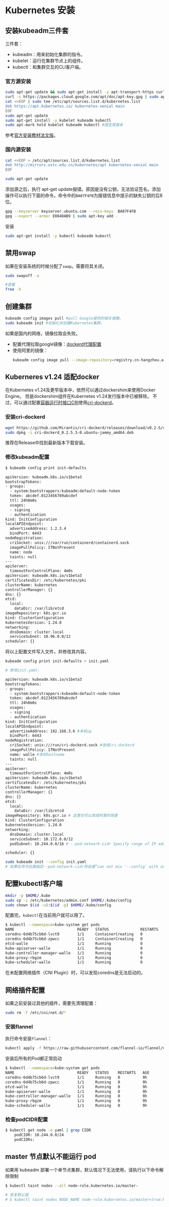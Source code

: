 # Kubernetes 安装


## 安装kubeadm三件套
三件套：

- kubeadm：用来初始化集群的指令。
- kubelet：运行在集群节点上的组件。
- kubectl：和集群交互的CLI客户端。

### 官方源安装

```sh
sudo apt-get update && sudo apt-get install -y apt-transport-https curl
curl -s https://packages.cloud.google.com/apt/doc/apt-key.gpg | sudo apt-key add -
cat <<EOF | sudo tee /etc/apt/sources.list.d/kubernetes.list
deb https://apt.kubernetes.io/ kubernetes-xenial main
EOF
sudo apt-get update
sudo apt-get install -y kubelet kubeadm kubectl
sudo apt-mark hold kubelet kubeadm kubectl #固定其版本
```
参考[官方安装教材法文版]。

### 国内源安装

```sh
cat <<EOF > /etc/apt/sources.list.d/kubernetes.list
deb http://mirrors.ustc.edu.cn/kubernetes/apt kubernetes-xenial main
EOF

sudo apt-get update
```

添加源之后，执行 apt-get update报错。原因是没有公钥，无法验证签名。添加操作可以执行下面的命令，命令中的`BA07F4FB`为报错信息中提示的缺失公钥的后8位。

```sh
gpg --keyserver keyserver.ubuntu.com --recv-keys  BA07F4FB
gpg --export --armor E084DAB9 | sudo apt-key add -
```

安装

```sh
sudo apt-get install -y kubectl kubeadm kubectl
```

## 禁用swap

如果在安装系统的时候分配了`swap`。需要将其关闭。
```sh
sudo swapoff -a

#查看
free -h
```

## 创建集群

```sh
kubeadm config images pull #pull Google提供的相关镜像。
sudo kubeadm init #初始化并创建Kubernetes集群。
```

如果是国内的网络，镜像拉取会失败。

- 配置代理拉取google镜像：[dockerd代理配置](../docker_proxy/#dockerd代理配置)
- 使用阿里的镜像：
    ```sh
    kubeadm config image pull --image-repository=registry.cn-hangzhou.aliyuncs.com/google_containers
    ```

## Kuberneres v1.24 适配docker

在Kubernetes v1.24及更早版本中，依然可以通过dockershim来使用Docker Engine。
但是dockershim组件在Kubernetes v1.24发行版本中已被移除。
不过，可以通过配置[容器运行时接口CRI]使用[cri-dockerd]。


### 安装cri-dockerd

```sh
wget https://github.com/Mirantis/cri-dockerd/releases/download/v0.2.5/cri-dockerd_0.2.5.3-0.ubuntu-jammy_amd64.deb
sudo dpkg -i cri-dockerd_0.2.5.3-0.ubuntu-jammy_amd64.deb
```
推荐在Release中找到最新版本下载安装。

### 修改kubeadm配置

```sh
$ kubeadm config print init-defaults 

apiVersion: kubeadm.k8s.io/v1beta3
bootstrapTokens:
- groups:
  - system:bootstrappers:kubeadm:default-node-token
  token: abcdef.0123456789abcdef
  ttl: 24h0m0s
  usages:
  - signing
  - authentication
kind: InitConfiguration
localAPIEndpoint:
  advertiseAddress: 1.2.3.4
  bindPort: 6443
nodeRegistration:
  criSocket: unix:///var/run/containerd/containerd.sock
  imagePullPolicy: IfNotPresent
  name: node
  taints: null
---
apiServer:
  timeoutForControlPlane: 4m0s
apiVersion: kubeadm.k8s.io/v1beta3
certificatesDir: /etc/kubernetes/pki
clusterName: kubernetes
controllerManager: {}
dns: {}
etcd:
  local:
    dataDir: /var/lib/etcd
imageRepository: k8s.gcr.io
kind: ClusterConfiguration
kubernetesVersion: 1.24.0
networking:
  dnsDomain: cluster.local
  serviceSubnet: 10.96.0.0/12
scheduler: {}
```

将以上配置文件写入文件，并修改其内容。

```sh
kubeadm config print init-defaults > init.yaml

# 修改init.yaml:

apiVersion: kubeadm.k8s.io/v1beta3
bootstrapTokens:
- groups:
  - system:bootstrappers:kubeadm:default-node-token
  token: abcdef.0123456789abcdef
  ttl: 24h0m0s
  usages:
  - signing
  - authentication
kind: InitConfiguration
localAPIEndpoint:
  advertiseAddress: 192.168.3.6 #本机ip
  bindPort: 6443
nodeRegistration:
  criSocket: unix:///run/cri-dockerd.sock #改成cri-dockerd
  imagePullPolicy: IfNotPresent
  name: walle #本机hostname
  taints: null
---
apiServer:
  timeoutForControlPlane: 4m0s
apiVersion: kubeadm.k8s.io/v1beta3
certificatesDir: /etc/kubernetes/pki
clusterName: kubernetes
controllerManager: {}
dns: {}
etcd:
  local:
    dataDir: /var/lib/etcd
imageRepository: k8s.gcr.io # 这里也可以改成阿里的惊喜
kind: ClusterConfiguration
kubernetesVersion: 1.24.0
networking:
  dnsDomain: cluster.local
  serviceSubnet: 10.172.0.0/12
  podSubnet: 10.244.0.0/16 # --pod-network-cidr Specify range of IP addresses for the pod network. If set, the control plane will automatically allocate CIDRs for every node.

scheduler: {}

sudo kubeadm init --config init.yaml 
# 如果在命令后面指定--pod-network-cidr则会报“can not mix '--config' with arguments [pod-network-cidr]“，参考：https://github.com/kubernetes/kubeadm/issues/1899
```

## 配置kubectl客户端

```sh
mkdir -p $HOME/.kube
sudo cp -i /etc/kubernetes/admin.conf $HOME/.kube/config
sudo chown $(id -u):$(id -g) $HOME/.kube/config
```

配置完，`kubectl`在当前用户就可以用了。

```sh
$ kubectl --namespace=kube-system get pods
NAME                            READY   STATUS              RESTARTS   AGE
coredns-6d4b75cb6d-lvct9        1/1     ContainerCreating   0          31s
coredns-6d4b75cb6d-zpwcc        1/1     ContainerCreating   0          31s
etcd-walle                      1/1     Running             0          31s
kube-apiserver-walle            1/1     Running             0          31s
kube-controller-manager-walle   1/1     Running             0          31s
kube-proxy-rbgzm                1/1     Running             0          31s
kube-scheduler-walle            1/1     Running             0          31s
```
在未配置网络插件（CNI Plugin）时，可以发现coredns是无法启动的。

## 网络插件配置

如果之前安装过其他的插件，需要先清理配置：
```sh
sudo rm -f /etc/cni/net.d/*
```

### 安装flannel

执行命令安装`flannel`：
```sh
kubectl apply -f https://raw.githubusercontent.com/flannel-io/flannel/master/Documentation/kube-flannel.yml
```

安装后所有的Pod都正常启动

```sh
$ kubectl --namespace=kube-system get pods
NAME                            READY   STATUS    RESTARTS   AGE
coredns-6d4b75cb6d-lvct9        1/1     Running   0          9h
coredns-6d4b75cb6d-zpwcc        1/1     Running   0          9h
etcd-walle                      1/1     Running   0          9h
kube-apiserver-walle            1/1     Running   0          9h
kube-controller-manager-walle   1/1     Running   0          9h
kube-proxy-rbgzm                1/1     Running   0          9h
kube-scheduler-walle            1/1     Running   0          9h
```

### 检查podCIDR配置

```sh
$ kubectl get node -o yaml | grep CIDR
    podCIDR: 10.244.0.0/24
    podCIDRs:
```

## master 节点默认不能运行 pod

如果用 kubeadm 部署一个单节点集群，默认情况下无法使用，请执行以下命令解除限制

```sh
$ kubectl taint nodes --all node-role.kubernetes.io/master-

# 恢复默认值
# $ kubectl taint nodes NODE_NAME node-role.kubernetes.io/master=true:NoSchedule
```

[官方安装教材法文版]:https://kubernetes.io/fr/docs/setup/production-environment/tools/kubeadm/install-kubeadm/
[容器运行时接口CRI]:https://kubernetes.io/zh-cn/docs/concepts/overview/components/#container-runtime
[cri-dockerd]:https://github.com/Mirantis/cri-dockerd
